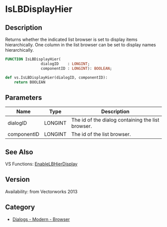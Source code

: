 # IsLBDisplayHier

## Description
Returns whether the indicated list browser is set to display items hierarchically. One column in the list browser can be set to display names hierarchically.

```pascal
FUNCTION IsLBDisplayHier(
				dialogID    : LONGINT;
				componentID : LONGINT): BOOLEAN;
```

```python
def vs.IsLBDisplayHier(dialogID, componentID):
    return BOOLEAN
```

## Parameters
|Name|Type|Description|
|---|---|---|
|dialogID|LONGINT|The id of the dialog containing the list browser.|
|componentID|LONGINT|The id of the list browser.|

## See Also
VS Functions:
[EnableLBHierDisplay](EnableLBHierDisplay.md)

## Version
Availability: from Vectorworks 2013

## Category
* [Dialogs - Modern - Browser](../Categories/Dialogs%20-%20Modern%20-%20Browser.md)
